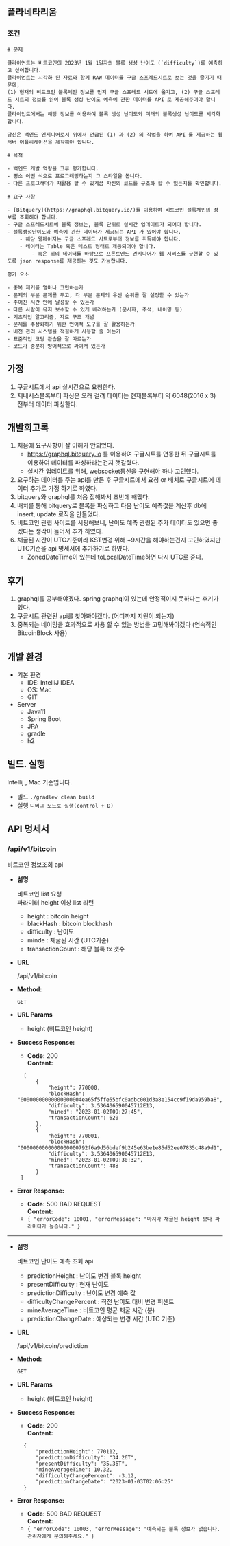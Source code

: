 ## 플라네타리움

### 조건
~~~
# 문제

클라이언트는 비트코인의 2023년 1월 1일자의 블록 생성 난이도 (`difficulty`)를 예측하고 싶어합니다. 
클라이언트는 시각화 된 자료와 함께 RAW 데이터를 구글 스프레드시트로 보는 것을 즐기기 때문에, 
(1) 현재의 비트코인 블록체인 정보를 먼저 구글 스프레드 시트에 옮기고, (2) 구글 스프레드 시트의 정보를 읽어 블록 생성 난이도 예측에 관한 데이터를 API 로 제공해주어야 합니다. 
클라이언트에서는 해당 정보를 이용하여 블록 생성 난이도와 미래의 블록생성 난이도를 시각화합니다.

당신은 백엔드 엔지니어로서 위에서 언급된 (1) 과 (2) 의 작업을 하여 API 를 제공하는 웹 서버 어플리케이션을 제작해야 합니다.

# 목적

- 백엔드 개발 역량을 고루 평가합니다.
- 평소 어떤 식으로 프로그래밍하는지 그 스타일을 봅니다.
- 다른 프로그래머가 재활용 할 수 있게끔 자신의 코드를 구조화 할 수 있는지를 확인합니다.

# 요구 사항

- [Bitquery](https://graphql.bitquery.io/)를 이용하여 비트코인 블록체인의 정보를 조회해야 합니다.
- 구글 스프레드시트에 블록 정보는, 블록 단위로 실시간 업데이트가 되어야 합니다.
- 블록생성난이도와 예측에 관한 데이터가 제공되는 API 가 있어야 합니다.
    - 해당 웹페이지는 구글 스프레드 시트로부터 정보를 취득해야 합니다.
    - 데이터는 Table 혹은 텍스트 형태로 제공되어야 합니다.
        - 혹은 위의 데이터를 바탕으로 프론트엔드 엔지니어가 웹 서비스를 구현할 수 있도록 json response를 제공하는 것도 가능합니다.

평가 요소

- 중복 제거를 얼마나 고민하는가
- 문제의 부분 문제를 두고, 각 부분 문제의 우선 순위를 잘 설정할 수 있는가
- 주어진 시간 안에 달성할 수 있는가
- 다른 사람이 유지 보수할 수 있게 배려하는가 (문서화, 주석, 네이밍 등)
- 기초적인 알고리즘, 자료 구조 개념
- 문제를 추상화하기 위한 언어적 도구를 잘 활용하는가
- 버전 관리 시스템을 적절하게 사용할 줄 아는가
- 표준적인 코딩 관습을 잘 따르는가
- 코드가 충분히 방어적으로 짜여져 있는가
~~~

## 가정
1. 구글시트에서 api 실시간으로 요청한다.
2. 제네시스블록부터 파싱은 오래 걸려 데이터는 현재블록부터 약 6048(2016 x 3) 전부터 데이터 파싱한다.

## 개발회고록
1. 처음에 요구사항이 잘 이해가 안되었다.
   - https://graphql.bitquery.io 를 이용하여 구글시트를 연동한 뒤 구글시트를 이용하여 데이터를 파싱하라는건지 햇갈렸다.
   - 실시간 업데이트를 위해, websocket통신을 구현해야 하나 고민했다.
2. 요구하는 데이터를 주는 api를 만든 후 구글시트에서 요청 or 배치로 구글시트에 데이터 추가로 가정 하기로 하였다.
3. bitquery와 graphql를 처음 접해봐서 초반에 해맸다.
4. 배치를 통해 bitquery로 블록을 파싱하고 다음 난이도 예측값을 계산후 db에 insert, update 로직을 만들었다.
5. 비트코인 관련 사이트를 서핑해보니, 난이도 예측 관련된 추가 데이터도 있으면 좋겠다는 생각이 들어서 추가 하였다.
6. 채굴된 시간이 UTC기준이라 KST변경 위해 +9시간을 해야하는건지 고민하였지만 UTC기준을 api 명세서에 추가하기로 하였다.
   - ZonedDateTime이 있는데 toLocalDateTime하면 다시 UTC로 준다.

## 후기
1. graphql를 공부해야겠다. spring graphql이 있는데 안정적이지 못하다는 후기가 있다.
2. 구글시트 관련된 api를 찾아봐야겠다. (어디까지 지원이 되는지)
3. 중복되는 네이밍을 효과적으로 사용 할 수 있는 방법을 고민해봐야겠다 (연속적인 BitcoinBlock 사용)


## 개발 환경
- 기본 환경
    - IDE: IntelliJ IDEA
    - OS: Mac
    - GIT
- Server
    - Java11
    - Spring Boot
    - JPA
    - gradle
    - h2

## 빌드. 실행
Intellij , Mac 기준입니다.
- 빌드 ```./gradlew clean build```
- 실행 ```디버그 모드로 실행(control + D)```


## API 명세서

### /api/v1/bitcoin
비트코인 정보조회 api
* **섦명**

  비트코인 list 요청  
  파라미터 height 이상 list 리턴
  - height : bitcoin height
  - blackHash : bitcoin blockhash
  - difficulty : 난이도
  - minde : 채굴된 시간 (UTC기준)
  - transactionCount : 해당 블록 tx 갯수

* **URL**

  /api/v1/bitcoin

* **Method:**

  `GET`

* **URL Params**

  - height (비트코인 height)

* **Success Response:**

  * **Code:** 200 <br />
    **Content:** 
  ~~~
    [  
        {
            "height": 770000,
            "blockHash": "00000000000000000004ea65f5ffe55bfc0adbc001d3a8e154cc9f19da959ba8",
            "difficulty": 3.536406590045712E13,
            "mined": "2023-01-02T09:27:45",
            "transactionCount": 620
        },
        {
            "height": 770001,
            "blockHash": "0000000000000000000792f6a9d56bdef9b245e63be1e85d52ee07835c48a9d1",
            "difficulty": 3.536406590045712E13,
            "mined": "2023-01-02T09:30:32",
            "transactionCount": 488
        }
   ]
  ~~~

* **Error Response:**

  * **Code:** 500 BAD REQUEST <br />
    **Content:**
  * `{
    "errorCode": 10001,
    "errorMessage": "마지막 채굴된 height 보다 파라미터가 높습니다."
    }`
----

* **섦명**

  비트코인 난이도 예측 조회 api
  - predictionHeight : 난이도 변경 블록 height
  - presentDifficulty : 현재 난이도
  - predictionDifficulty : 난이도 변경 예측 값
  - difficultyChangePercent : 직전 난이도 대비 변경 퍼센트
  - mineAverageTime : 비트코인 평균 채굴 시간 (분)
  - predictionChangeDate : 예상되는 변경 시간 (UTC 기준)
  
* **URL**

  /api/v1/bitcoin/prediction

* **Method:**

  `GET`

* **URL Params**

  - height (비트코인 height)

* **Success Response:**

  * **Code:** 200 <br />
    **Content:** 
  ~~~
    {
        "predictionHeight": 770112,
        "predictionDifficulty": "34.26T",
        "presentDifficulty": "35.36T",
        "mineAverageTime": 10.32,
        "difficultyChangePercent": -3.12,
        "predictionChangeDate": "2023-01-03T02:06:25"
    }
  ~~~

* **Error Response:**

  * **Code:** 500 BAD REQUEST <br />
    **Content:**
  * `{
    "errorCode": 10003,
    "errorMessage": "예측되는 블록 정보가 없습니다. 관리자에게 문의해주세요."
    }`